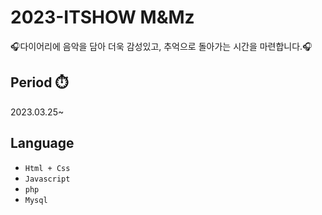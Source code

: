 # 2023-ITSHOW M&Mz
🎧다이어리에 음악을 담아 더욱 감성있고, 추억으로 돌아가는 시간을 마련합니다.🎧<br>

## Period ⏱️
2023.03.25~ 

## Language
- ```Html + Css```
- ```Javascript```
- ```php```
- ```Mysql```
